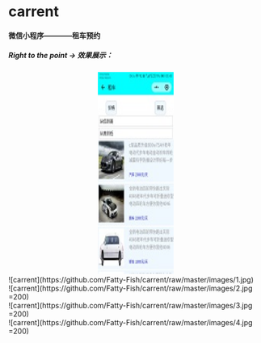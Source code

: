 # carrent
#### 微信小程序————租车预约
##### Right to the point -> 效果展示：<br>
<div align = "center">
<img src = "https://github.com/Fatty-Fish/carrent/raw/master/images/1.jpg" width = "150px" height = "400px" align=center/>
</div>
![carrent](https://github.com/Fatty-Fish/carrent/raw/master/images/1.jpg) <br>
![carrent](https://github.com/Fatty-Fish/carrent/raw/master/images/2.jpg =200) <br>
![carrent](https://github.com/Fatty-Fish/carrent/raw/master/images/3.jpg =200) <br>
![carrent](https://github.com/Fatty-Fish/carrent/raw/master/images/4.jpg =200) <br>
